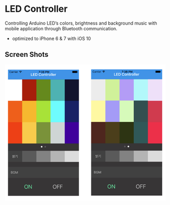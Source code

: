 # LED Controller

Controlling Arduino LED’s colors, brightness and background music with mobile application through Bluetooth communication.

- optimized to iPhone 6 & 7 with iOS 10

## Screen Shots
![launch_screenshot](./UI/summary.jpeg)
